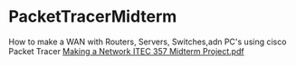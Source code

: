 # PacketTracerMidterm
How to make a WAN with Routers, Servers, Switches,adn PC's using cisco Packet Tracer
[Making a Network  ITEC 357 Midterm Project.pdf](https://github.com/Kaboom47/PacketTracerMidterm/files/9897067/Making.a.Network.ITEC.357.Midterm.Project.pdf)
